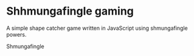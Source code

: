 # Shhmungafingle gaming

A simple shape catcher game written in JavaScript using shmungafingle powers.

Shmungafingle
